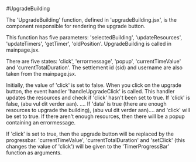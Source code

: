 #UpgradeBuilding

The 'UpgradeBuilding' function, defined in 'upgradeBuilding.jsx', is the component responsible for rendering the upgrade button.

This function has five parameters: 'selectedBuilding', 'updateResources', 'updateTimers', 'getTimer', 'oldPosition'. UpgradeBuilding is called in mainpage.jsx.

There are five states: 'click', 'errormessage', 'popup', 'currentTimeValue' and 'currentTotalDuration'. The settlement id (sid) and username are also taken from the mainpage.jsx.

Initially, the value of 'click' is set to false. When you click on the upgrade button, the event handler 'handleUpgradeClick' is called. This handler updates the resources and check if 'click' hasn't been set to true.
If 'click' is false, (abu vul dit verder aan).
....
If 'data' is true (there are enough resources to upgrade the building), (abu vul dit verder aan).... and 'click' will be set to true. If there aren't enough resources, then there will be a popup containing an errormessage.

If 'click' is set to true, then the upgrade button will be replaced by the progressbar. 'currentTimeValue', 'currentTotalDuration' and 'setClick' (this changes the value of 'click') will be given to the
'TimerProgressBar' function as arguments. 
